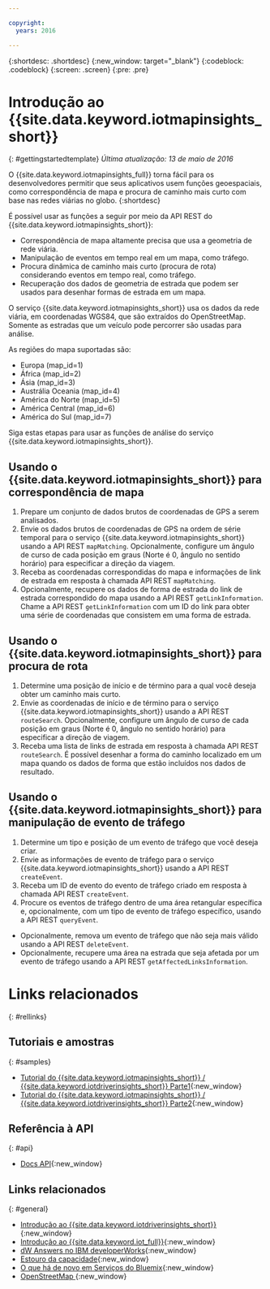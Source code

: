 ```yaml
---

copyright:
  years: 2016

---
```


{:shortdesc: .shortdesc}
{:new_window: target="_blank"}
{:codeblock: .codeblock}
{:screen: .screen}
{:pre: .pre}


# Introdução ao {{site.data.keyword.iotmapinsights_short}}
{: #gettingstartedtemplate}
*Última atualização: 13 de maio de 2016*

O {{site.data.keyword.iotmapinsights_full}} torna fácil para os desenvolvedores permitir que seus aplicativos usem funções geoespaciais, como correspondência de mapa e procura de caminho mais curto com base nas redes viárias no globo.
{:shortdesc}

É possível usar as funções a seguir por meio da API REST do {{site.data.keyword.iotmapinsights_short}}:

- Correspondência de mapa altamente precisa que usa a geometria de rede viária.
- Manipulação de eventos em tempo real em um mapa, como tráfego.
- Procura dinâmica de caminho mais curto (procura de rota) considerando eventos em tempo real, como tráfego.
- Recuperação dos dados de geometria de estrada que podem ser usados para desenhar formas de estrada em um mapa.

O serviço {{site.data.keyword.iotmapinsights_short}} usa os dados da rede viária, em coordenadas WGS84, que são extraídos do OpenStreetMap. Somente as estradas que um veículo pode percorrer são usadas para análise.

As regiões do mapa suportadas são:

- Europa (map_id=1)
- África (map_id=2)
- Ásia (map_id=3)
- Austrália Oceania (map_id=4)
- América do Norte (map_id=5)
- América Central (map_id=6)
- América do Sul (map_id=7)


Siga estas etapas para usar as funções de análise do serviço {{site.data.keyword.iotmapinsights_short}}.

## Usando o {{site.data.keyword.iotmapinsights_short}} para correspondência de mapa

1. Prepare um conjunto de dados brutos de coordenadas de GPS a serem analisados.
2. Envie os dados brutos de coordenadas de GPS na ordem de série temporal para o serviço {{site.data.keyword.iotmapinsights_short}} usando a API REST `mapMatching`. Opcionalmente, configure um ângulo de curso de cada posição em graus (Norte é 0, ângulo no sentido horário) para especificar a direção da viagem.
3. Receba as coordenadas correspondidas do mapa e informações de link de estrada em resposta à chamada API REST `mapMatching`.
4. Opcionalmente, recupere os dados de forma de estrada do link de estrada correspondido do mapa usando a API REST `getLinkInformation`. Chame a API REST `getLinkInformation` com um ID do link para obter uma série de coordenadas que consistem em uma forma de estrada.

## Usando o {{site.data.keyword.iotmapinsights_short}} para procura de rota

1. Determine uma posição de início e de término para a qual você deseja obter um caminho mais curto.
2. Envie as coordenadas de início e de término para o serviço {{site.data.keyword.iotmapinsights_short}} usando a API REST `routeSearch`. Opcionalmente, configure um ângulo de curso de cada posição em graus (Norte é 0, ângulo no sentido horário) para especificar a direção de viagem.
3. Receba uma lista de links de estrada em resposta à chamada API REST `routeSearch`. É possível desenhar a forma do caminho localizado em um mapa quando os dados de forma que estão incluídos nos dados de resultado.

## Usando o {{site.data.keyword.iotmapinsights_short}} para manipulação de evento de tráfego

1. Determine um tipo e posição de um evento de tráfego que você deseja criar.
2. Envie as informações de evento de tráfego para o serviço {{site.data.keyword.iotmapinsights_short}} usando a API REST `createEvent`.
3. Receba um ID de evento do evento de tráfego criado em resposta à chamada API REST `createEvent`.
4. Procure os eventos de tráfego dentro de uma área retangular específica e, opcionalmente, com um tipo de evento de tráfego específico, usando a API REST `queryEvent`.

- Opcionalmente, remova um evento de tráfego que não seja mais válido usando a API REST `deleteEvent`.
- Opcionalmente, recupere uma área na estrada que seja afetada por um evento de tráfego usando a API REST `getAffectedLinksInformation`.


# Links relacionados
{: #rellinks}
## Tutoriais e amostras
{: #samples}
* [Tutorial do {{site.data.keyword.iotmapinsights_short}} / {{site.data.keyword.iotdriverinsights_short}} Parte1](https://github.com/IBM-Bluemix/car-data-management){:new_window}
* [Tutorial do {{site.data.keyword.iotmapinsights_short}} / {{site.data.keyword.iotdriverinsights_short}} Parte2](https://github.com/IBM-Bluemix/map-driver-insights){:new_window}

## Referência à API
{: #api}

* [Docs API](http://ibm.biz/IoTContextMapping_APIdoc){:new_window}

## Links relacionados
{: #general}
* [Introdução ao {{site.data.keyword.iotdriverinsights_short}}](../IotDriverInsights/index.html){:new_window}
* [Introdução ao {{site.data.keyword.iot_full}}](https://www.ng.bluemix.net/docs/services/IoT/index.html){:new_window}
* [dW Answers no IBM developerWorks](https://developer.ibm.com/answers/topics/iot-context-mapping){:new_window}
* [Estouro da capacidade](http://stackoverflow.com/questions/tagged/iot-context-mapping){:new_window}
* [O que há de novo em Serviços do Bluemix](http://www.ng.bluemix.net/docs/whatsnew/index.html#services_category){:new_window}
* [OpenStreetMap
](http://www.openstreetmap.org/){:new_window}


